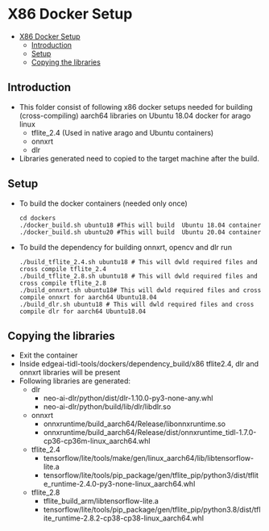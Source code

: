 # X86 Docker Setup
- [X86 Docker Setup](#x86-docker-setups)
  - [Introduction](#introduction)
  - [Setup](#setup)
  - [Copying the libraries](#copying-the-libraries)



## Introduction

   - This folder consist of following x86 docker setups needed for building (cross-compiling) aarch64 libraries on Ubuntu 18.04 docker for arago linux
      - tflite_2.4 (Used in native arago and Ubuntu containers)
      - onnxrt
      - dlr
  - Libraries generated need to copied to the target machine after the build.

## Setup
- To build the docker containers (needed only once)
  ```
  cd dockers
  ./docker_build.sh ubuntu18 #This will build  Ubuntu 18.04 container
  ./docker_build.sh ubuntu20 #This will build  Ubuntu 20.04 container
  ```
  
- To build the dependency for building onnxrt, opencv and dlr run

  ```
  ./build_tflite_2.4.sh ubuntu18 # This will dwld required files and cross compile tflite_2.4 
  ./build_tflite_2.8.sh ubuntu18 # This will dwld required files and cross compile tflite_2.8 
  ./build_onnxrt.sh ubuntu18# This will dwld required files and cross compile onnxrt for aarch64 Ubuntu18.04
  ./build_dlr.sh ubuntu18 # This will dwld required files and cross compile dlr for aarch64 Ubuntu18.04

  ```


## Copying the libraries
- Exit the container 
- Inside edgeai-tidl-tools/dockers/dependency_build/x86 tflite2.4, dlr and onnxrt libraries will be present
- Following libraries are generated:
    - dlr
        - neo-ai-dlr/python/dist/dlr-1.10.0-py3-none-any.whl
        - neo-ai-dlr/python/build/lib/dlr/libdlr.so
    - onnxrt
        - onnxruntime/build_aarch64/Release/libonnxruntime.so
        - onnxruntime/build_aarch64/Release/dist/onnxruntime_tidl-1.7.0-cp36-cp36m-linux_aarch64.whl
    - tflite_2.4
        - tensorflow/lite/tools/make/gen/linux_aarch64/lib/libtensorflow-lite.a
        - tensorflow/lite/tools/pip_package/gen/tflite_pip/python3/dist/tflite_runtime-2.4.0-py3-none-linux_aarch64.whl
    - tflite_2.8
        - tflite_build_arm/libtensorflow-lite.a
        - tensorflow/lite/tools/pip_package/gen/tflite_pip/python3.8/dist/tflite_runtime-2.8.2-cp38-cp38-linux_aarch64.whl

  